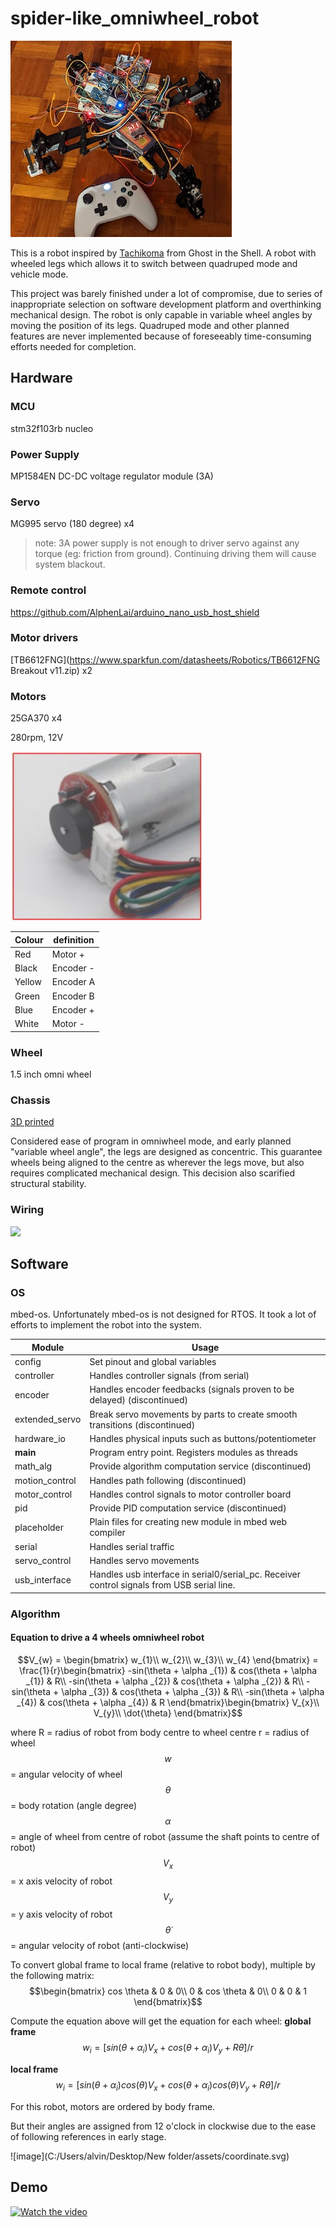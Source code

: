 # spider-like_omniwheel_robot

![](./assets/overview.jpg)

This is a robot inspired by [Tachikoma](https://ghostintheshell.fandom.com/wiki/Tachikoma) from Ghost in the Shell. A robot with wheeled legs which allows it to switch between quadruped mode and vehicle mode.

This project was barely finished under a lot of compromise, due to series of inappropriate selection on software development platform and overthinking mechanical design. The robot is only capable in variable wheel angles by moving the position of its legs. Quadruped mode and other planned features are never implemented because of foreseeably  time-consuming efforts needed for completion.



## Hardware

### MCU

stm32f103rb nucleo



### Power Supply

MP1584EN DC-DC voltage regulator module (3A)



### Servo

MG995 servo (180 degree) x4

> note: 3A power supply is not enough to driver servo against any torque (eg: friction from ground). Continuing driving them will cause system blackout.



### Remote control

https://github.com/AlphenLai/arduino_nano_usb_host_shield



### Motor drivers

[TB6612FNG](https://www.sparkfun.com/datasheets/Robotics/TB6612FNG Breakout v11.zip) x2



### Motors 

25GA370 x4

280rpm, 12V

![](./assets/motor_wiring.jpg)

| Colour | definition |
| ------ | ---------- |
| Red    | Motor +    |
| Black  | Encoder -  |
| Yellow | Encoder A  |
| Green  | Encoder B  |
| Blue   | Encoder +  |
| White  | Motor -    |



### Wheel

1.5 inch omni wheel



### Chassis

[3D printed](./3D_printe_parts/)

Considered ease of program in omniwheel mode, and early planned "variable wheel angle", the legs are designed as concentric. This guarantee wheels being aligned to the centre as wherever the legs move, but also requires complicated mechanical design. This decision also scarified structural stability.



### Wiring

![](./assets/robot_wiring.jpg)



## Software

### OS

mbed-os. Unfortunately mbed-os is not designed for RTOS. It took a lot of efforts to implement the robot into the system.



| Module         | Usage                                                        |
| -------------- | ------------------------------------------------------------ |
| config         | Set pinout and global variables                              |
| controller     | Handles controller signals (from serial)                     |
| encoder        | Handles encoder feedbacks (signals proven to be delayed)  (discontinued) |
| extended_servo | Break servo movements by parts to create smooth transitions (discontinued) |
| hardware_io    | Handles physical inputs such as buttons/potentiometer        |
| **main**       | Program entry point. Registers modules as threads            |
| math_alg       | Provide algorithm computation service (discontinued)         |
| motion_control | Handles path following (discontinued)                        |
| motor_control  | Handles control signals to motor controller board            |
| pid            | Provide PID computation service (discontinued)               |
| placeholder    | Plain files for creating new module in mbed web compiler     |
| serial         | Handles serial traffic                                       |
| servo_control  | Handles servo movements                                      |
| usb_interface  | Handles usb interface in serial0/serial_pc. Receiver control signals from USB serial line. |

### Algorithm

#### Equation to drive a 4 wheels omniwheel robot

$$V_{w} = \begin{bmatrix}
w_{1}\\ 
w_{2}\\ 
w_{3}\\ 
w_{4}
\end{bmatrix} = \frac{1}{r}\begin{bmatrix}
-sin(\theta + \alpha _{1}) & cos(\theta + \alpha _{1}) & R\\ 
-sin(\theta + \alpha _{2}) & cos(\theta + \alpha _{2}) & R\\ 
-sin(\theta + \alpha _{3}) & cos(\theta + \alpha _{3}) & R\\ 
-sin(\theta + \alpha _{4}) & cos(\theta + \alpha _{4}) & R
\end{bmatrix}\begin{bmatrix} 
V_{x}\\ 
V_{y}\\ 
\dot{\theta}
\end{bmatrix}$$

where 
R = radius of robot from body centre to wheel centre
r = radius of wheel
$$w$$ = angular velocity of wheel
$$\theta$$ = body rotation (angle degree)
$$\alpha$$ = angle of wheel from centre of robot (assume the shaft points to centre of robot)
$$V_{x}$$ = x axis velocity of robot
$$V_{y}$$ = y axis velocity of robot
$$\dot{\theta}$$ = angular velocity of robot (anti-clockwise)

To convert global frame to local frame (relative to robot body), multiple by the following matrix:
$$\begin{bmatrix} cos \theta & 0 & 0\\ 0 & cos \theta & 0\\ 0 & 0 & 1 \end{bmatrix}$$

Compute the equation above will get the equation for each wheel:
**global frame**
$$w_{i} = [sin(\theta+\alpha _{i})V_{x}+cos(\theta+\alpha_{i})V_{y}+R\dot{\theta}]/r$$

**local frame**
$$w_{i} = [sin(\theta+\alpha _{i})cos(\theta)V_{x}+cos(\theta+\alpha_{i})cos(\theta)V_{y}+R\dot{\theta}]/r$$

For this robot, motors are ordered by body frame.

But their angles are assigned from 12 o'clock in clockwise due to the ease of following references in early stage.

![image](C:/Users/alvin/Desktop/New folder/assets/coordinate.svg)



## Demo

[![Watch the video](https://img.youtube.com/vi/Zyg-uMiATHM/maxresdefault.jpg)](https://youtu.be/Zyg-uMiATHM)

